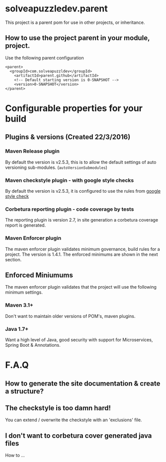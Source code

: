 # solveapuzzledev.parent

This project is a parent pom for use in other projects, or inheritance.

## How to use the project parent in your module, project.

Use the following parent configuration

```
<parent>
  <groupId>com.solveapuzzldev</groupId>
    <artifactId>parent.github</artifactId>
    <!-- Default starting version is 0-SNAPSHOT -->
    <version>0-SNAPSHOT</version>
</parent>
```

# Configurable properties for your build

## Plugins & versions (Created 22/3/2016)

### Maven Release plugin

By default the version is v2.5.3, this is to allow the default settings
of auto versioning sub-modules. (`autoVersionSubmodules`)

### Maven checkstyle plugin - with google style checks

By default the version is v2.5.3, it is configured to use the rules from
[google style check](http://checkstyle.sourceforge.net/google_style.html)

### Corbetura reporting plugin - code coverage by tests

The reporting plugin is version 2.7, in site generation a corbetura coverage report is generated.

### Maven Enforcer plugin

The maven enforcer plugin validates minimum governance, build rules for a project. The version is 1.4.1.
The enforced minimums are shown in the next section.

## Enforced Miniumums

The maven enforcer plugin validates that the project will use the following minimum settings.

### Maven 3.1+

Don't want to maintain older versions of POM's, maven plugins.

### Java 1.7+

Want a high level of Java, good security with support for Microservices, Spring Boot & Annotations.

# F.A.Q

## How to generate the site documentation & create a structure?

## The checkstyle is too damn hard!

You can extend / overwrite the checkstyle with an 'exclusions' file.

## I don't want to corbetura cover generated java files

How to ...

